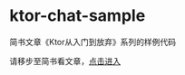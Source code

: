 # ktor-chat-sample

简书文章《Ktor从入门到放弃》系列的样例代码

请移步至简书看文章，[点击进入](https://www.jianshu.com/p/f314fb9c2e91)

